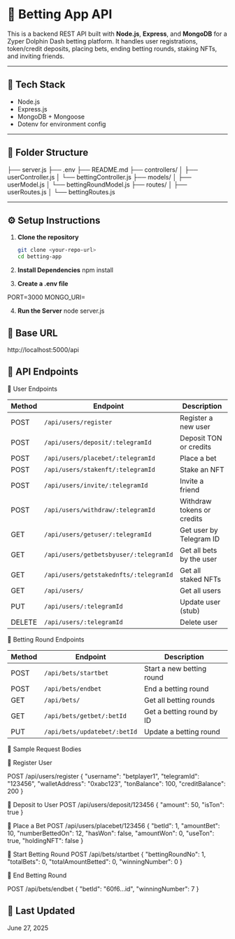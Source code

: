 # 🎰 Betting App API

This is a backend REST API built with **Node.js**, **Express**, and **MongoDB** for a Zyper Dolphin Dash betting platform. It handles user registrations, token/credit deposits, placing bets, ending betting rounds, staking NFTs, and inviting friends.

---

## 🔧 Tech Stack

- Node.js
- Express.js
- MongoDB + Mongoose
- Dotenv for environment config

---

## 📁 Folder Structure
├── server.js
├── .env
├── README.md
├── controllers/
│ ├── userController.js
│ └── bettingController.js
├── models/
│ ├── userModel.js
│ └── bettingRoundModel.js
├── routes/
│ ├── userRoutes.js
│ └── bettingRoutes.js



---

## ⚙️ Setup Instructions

1. **Clone the repository**
   ```bash
   git clone <your-repo-url>
   cd betting-app

2. **Install Dependencies**
  npm install

3. **Create a .env file**

 PORT=3000
 MONGO_URI=

4. **Run the Server**
 node server.js

## 🔗  Base URL
http://localhost:5000/api


## 🧪 API Endpoints

👤 User Endpoints

| Method | Endpoint                               | Description                |
| ------ | -------------------------------------- | -------------------------- |
| POST   | `/api/users/register`                  | Register a new user        |
| POST   | `/api/users/deposit/:telegramId`       | Deposit TON or credits     |
| POST   | `/api/users/placebet/:telegramId`      | Place a bet                |
| POST   | `/api/users/stakenft/:telegramId`      | Stake an NFT               |
| POST   | `/api/users/invite/:telegramId`        | Invite a friend            |
| POST   | `/api/users/withdraw/:telegramId`      | Withdraw tokens or credits |
| GET    | `/api/users/getuser/:telegramId`       | Get user by Telegram ID    |
| GET    | `/api/users/getbetsbyuser/:telegramId` | Get all bets by the user   |
| GET    | `/api/users/getstakednfts/:telegramId` | Get all staked NFTs        |
| GET    | `/api/users/`                          | Get all users              |
| PUT    | `/api/users/:telegramId`               | Update user (stub)         |
| DELETE | `/api/users/:telegramId`               | Delete user                |


🧾 Betting Round Endpoints

| Method | Endpoint                     | Description               |
| ------ | ---------------------------- | ------------------------- |
| POST   | `/api/bets/startbet`         | Start a new betting round |
| POST   | `/api/bets/endbet`           | End a betting round       |
| GET    | `/api/bets/`                 | Get all betting rounds    |
| GET    | `/api/bets/getbet/:betId`    | Get a betting round by ID |
| PUT    | `/api/bets/updatebet/:betId` | Update a betting round    |


🧾 Sample Request Bodies

🔹 Register User

POST /api/users/register
{
  "username": "betplayer1",
  "telegramId": "123456",
  "walletAddress": "0xabc123",
  "tonBalance": 100,
  "creditBalance": 200
}

🔹 Deposit to User
POST /api/users/deposit/123456
{
  "amount": 50,
  "isTon": true
}

🔹 Place a Bet
POST /api/users/placebet/123456
{
  "betId": 1,
  "amountBet": 10,
  "numberBettedOn": 12,
  "hasWon": false,
  "amountWon": 0,
  "useTon": true,
  "holdingNFT": false
}

🔹 Start Betting Round
POST /api/bets/startbet
{
  "bettingRoundNo": 1,
  "totalBets": 0,
  "totalAmountBetted": 0,
  "winningNumber": 0
}


🔹 End Betting Round

POST /api/bets/endbet
{
  "betId": "60f6...id",
  "winningNumber": 7
}


## 📅 Last Updated
June 27, 2025